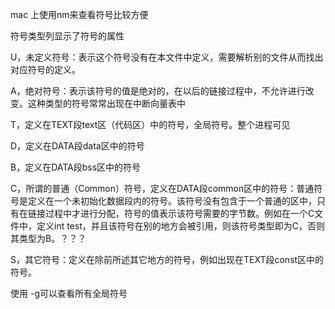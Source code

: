 mac 上使用nm来查看符号比较方便

符号类型列显示了符号的属性

U，未定义符号：表示这个符号没有在本文件中定义，需要解析别的文件从而找出对应符号的定义。

A，绝对符号：表示该符号的值是绝对的，在以后的链接过程中，不允许进行改变。这种类型的符号常常出现在中断向量表中

T，定义在TEXT段text区（代码区）中的符号，全局符号。整个进程可见

D，定义在DATA段data区中的符号

B，定义在DATA段bss区中的符号

C，所谓的普通（Common）符号，定义在DATA段common区中的符号：普通符号是定义在一个未初始化数据段内的符号。该符号没有包含于一个普通的区中，只有在链接过程中才进行分配，符号的值表示该符号需要的字节数。例如在一个C文件中，定义int test，并且该符号在别的地方会被引用，则该符号类型即为C，否则其类型为B。？？？

S，其它符号：定义在除前所述其它地方的符号，例如出现在TEXT段const区中的符号。



使用 -g可以查看所有全局符号